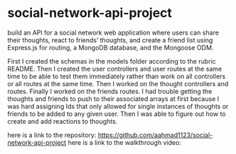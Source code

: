# social-network-api-project
build an API for a social network web application where users can share their thoughts, react to friends’ thoughts, and create a friend list using  Express.js for routing, a MongoDB database, and the Mongoose ODM. 

First I created the schemas in the models folder according to the rubric README. Then I created the user controllers and user routes at the same time to be able to test them immediately rather than work on all controllers or all routes at the same time. Then I worked on the thought controllers and routes. Finally I worked on the friends routes. I had trouble getting the thoughts and friends to push to their associated arrays at first because I was hard assigning Ids that only allowed for single instances of thoughts or friends to be added to any given user. Then I was able to figure out how to create and add reactions to thoughts.

here is a link to the repository: https://github.com/aahmad1123/social-network-api-project
here is a link to the walkthrough video: 
